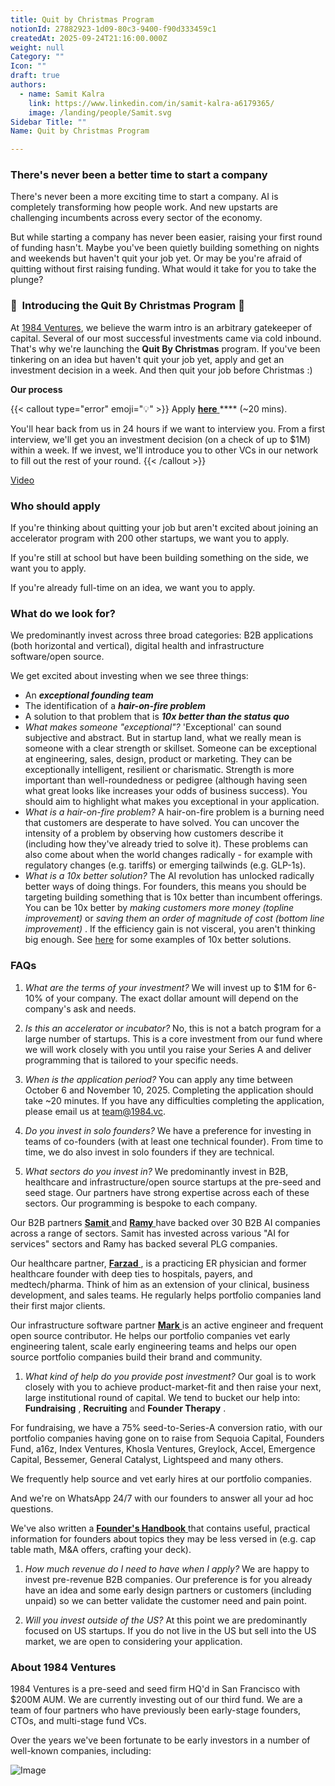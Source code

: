 ```yaml
---
title: Quit by Christmas Program
notionId: 27882923-1d09-80c3-9400-f90d333459c1
createdAt: 2025-09-24T21:16:00.000Z
weight: null
Category: ""
Icon: ""
draft: true
authors:
  - name: Samit Kalra
    link: https://www.linkedin.com/in/samit-kalra-a6179365/
    image: /landing/people/Samit.svg
Sidebar Title: ""
Name: Quit by Christmas Program

---
```




### There's never been a better time to start a company


There's never been a more exciting time to start a company. AI is completely transforming how people work. And new upstarts are challenging incumbents across every sector of the economy.

But while starting a company has never been easier, raising your first round of funding hasn't. Maybe you've been quietly building something on nights and weekends but haven't quit your job yet. Or may be you're afraid of quitting without first raising funding. What would it take for you to take the plunge?

### 🎄  **Introducing the**  **Quit By Christmas**  **Program** 🎄


At [1984 Ventures](/), we believe the warm intro is an arbitrary gatekeeper of capital. Several of our most successful investments came via cold inbound. That's why we're launching the  **Quit By Christmas**  program. If you've been tinkering on an idea but haven't quit your job yet, apply and get an investment decision in a week. And then quit your job before Christmas :) 

 **Our process** 

{{< callout type="error" emoji="💡" >}}
Apply [ **here** ](https://apply.1984.vc/) **** (~20 mins). 

You'll hear back from us in 24 hours if we want to interview you. From a first interview, we'll get you an investment decision (on a check of up to $1M) within a week. If we invest, we'll introduce you to other VCs in our network to fill out the rest of your round. 
{{< /callout >}}


[Video](https://www.loom.com/share/e5030cfed89640988c8f9b947cc1e4d3?sid=6956d63a-e306-42bd-bd22-7d60466938bb)


###  **Who should apply** 


If you're thinking about quitting your job but aren't excited about joining an accelerator program with 200 other startups, we want you to apply.

If you're still at school but have been building something on the side, we want you to apply.

If you're already full-time on an idea, we want you to apply.

###  **What do we look for?** 


We predominantly invest across three broad categories: B2B applications (both horizontal and vertical), digital health and infrastructure software/open source. 

We get excited about investing when we see three things:

- An  ***exceptional founding team*** 
- The identification of a  ***hair-on-fire problem*** 
- A solution to that problem that is  ***10x better than the status quo*** 
-  *What makes someone "exceptional"?* 'Exceptional' can sound subjective and abstract. But in startup land, what we really mean is someone with a clear strength or skillset. Someone can be exceptional at engineering, sales, design, product or marketing. They can be exceptionally intelligent, resilient or charismatic. Strength is more important than well-roundedness or pedigree (although having seen what great looks like increases your odds of business success). You should aim to highlight what makes you exceptional in your application.
-  *What is a hair-on-fire problem?* A hair-on-fire problem is a burning need that customers are desperate to have solved. You can uncover the intensity of a problem by observing how customers describe it (including how they've already tried to solve it). These problems can also come about when the world changes radically - for example with regulatory changes (e.g. tariffs) or emerging tailwinds (e.g. GLP-1s). 
-  *What is a 10x better solution?* The AI revolution has unlocked radically better ways of doing things. For founders, this means you should be targeting building something that is 10x better than incumbent offerings. You can be 10x better by  *making customers more money (topline improvement)*  or  *saving them an order of magnitude of cost (bottom line improvement)* . If the efficiency gain is not visceral, you aren't thinking big enough. See [here](https://samit-kalra.com/blog/how-to-find-a-good-startup-idea) for some examples of 10x better solutions.
###  **FAQs** 


1.  *What are the terms of your investment?* We will invest up to $1M for 6-10% of your company. The exact dollar amount will depend on the company's ask and needs.

1.  *Is this an accelerator or incubator?* No, this is not a batch program for a large number of startups. This is a core investment from our fund where we will work closely with you until you raise your Series A and deliver programming that is tailored to your specific needs.

1.  *When is the application period?* You can apply any time between October 6 and November 10, 2025. Completing the application should take ~20 minutes. If you have any difficulties completing the application, please email us at team@1984.vc. 

1.  *Do you invest in solo founders?* We have a preference for investing in teams of co-founders (with at least one technical founder). From time to time, we do also invest in solo founders if they are technical.

1.  *What sectors do you invest in?* We predominantly invest in B2B, healthcare and infrastructure/open source startups at the pre-seed and seed stage. Our partners have strong expertise across each of these sectors. Our programming is bespoke to each company.

Our B2B partners [ **Samit** ](https://www.linkedin.com/in/samit-kalra-a6179365/) and [ **Ramy** ](https://www.linkedin.com/in/ramyadeeb/) have backed over 30 B2B AI companies across a range of sectors. Samit has invested across various "AI for services" sectors and Ramy has backed several PLG companies.

Our healthcare partner, [ **Farzad** ](https://www.linkedin.com/in/farzadsoleimani/), is a practicing ER physician and former healthcare founder with deep ties to hospitals, payers, and medtech/pharma. Think of him as an extension of your clinical, business development, and sales teams. He regularly helps portfolio companies land their first major clients.

Our infrastructure software partner [ **Mark** ](https://mdp.github.io/) is an active engineer and frequent open source contributor. He helps our portfolio companies vet early engineering talent, scale early engineering teams and helps our open source portfolio companies build their brand and community. 

1.  *What kind of help do you provide post investment?* Our goal is to work closely with you to achieve product-market-fit and then raise your next, large institutional round of capital. We tend to bucket our help into:  **Fundraising** ,  **Recruiting**  and  **Founder Therapy** .

For fundraising, we have a 75% seed-to-Series-A conversion ratio, with our portfolio companies having gone on to raise from Sequoia Capital, Founders Fund, a16z, Index Ventures, Khosla Ventures, Greylock, Accel, Emergence Capital, Bessemer, General Catalyst, Lightspeed and many others.

We frequently help source and vet early hires at our portfolio companies.

And we're on WhatsApp 24/7 with our founders to answer all your ad hoc questions.

We've also written a [ **Founder's Handbook** ](/docs/founders-handbook/) that contains useful, practical information for founders about topics they may be less versed in (e.g. cap table math, M&A offers, crafting your deck).

1.  *How much revenue do I need to have when I apply?* We are happy to invest pre-revenue B2B companies. Our preference is for you already have an idea and some early design partners or customers (including unpaid) so we can better validate the customer need and pain point. 

1.  *Will you invest outside of the US?* At this point we are predominantly focused on US startups. If you do not live in the US but sell into the US market, we are open to considering your application.
###  **About 1984 Ventures** 


1984 Ventures is a pre-seed and seed firm HQ'd in San Francisco with $200M AUM. We are currently investing out of our third fund. We are a team of four partners who have previously been early-stage founders, CTOs, and multi-stage fund VCs.

Over the years we've been fortunate to be early investors in a number of well-known companies, including:

![Image](https://prod-files-secure.s3.us-west-2.amazonaws.com/52e751b5-230f-4649-8c4e-0224e58da4f9/04b4bd06-ed65-4486-b31f-fe52f2f7f7eb/image.png?X-Amz-Algorithm=AWS4-HMAC-SHA256&X-Amz-Content-Sha256=UNSIGNED-PAYLOAD&X-Amz-Credential=ASIAZI2LB4663PH6GKXO%2F20251004%2Fus-west-2%2Fs3%2Faws4_request&X-Amz-Date=20251004T003305Z&X-Amz-Expires=3600&X-Amz-Security-Token=IQoJb3JpZ2luX2VjELn%2F%2F%2F%2F%2F%2F%2F%2F%2F%2FwEaCXVzLXdlc3QtMiJHMEUCIQDULdQjIXbNh%2F1MU7ZJGmH0bCw2VEf3cUedMaFnEajFugIgJRfIIIyxjABcYYfwbly2DXgUnU6BXsXTV2O7jN2zGuQq%2FwMIURAAGgw2Mzc0MjMxODM4MDUiDFN2cC0PwjaTci4m%2ByrcA9GjB1AsNvHmEOay8H3GS5Jc8IcraqD07hbbj35wH3b%2BINi9bH6k9ibEfuYyW%2Fn7d%2B9eGbWRmSrQ9UZ3Lmu%2BFzZCgzZBKdvF%2BVTSc45WC%2B9oy9tKTCYU0SMWv003VgpSOfroglFV8hMq%2BMxqz4lyz5z4th4M%2F0xUQ%2FuEOOVn725U5FeEzP%2FMbEWMJznZbUzgrgnk%2F3EdBED8vvWnjOQUj4MpOCLmxu84906OgRClbaKwoS5HQJu8%2BzXnOmMN9S4Y%2Bil2%2BKtV%2BzydUYIq3dLSTvAUvwsvkSqiVoa8wC12ICrrCEj3Y30y4FxZAMbkln3szvCoUjxeEc%2FpuSGE1jsGpD7OPsA38XgUftI9u5boEJD2JibR7mm4HC3VoIYk5E4H9oXh7EGtzk3gRMGf2CJMBrx1Pmz6n8FWO2TQt3fvDiJE0beJLVlC%2BuYi2nc2kq7ZG4tZndQWSycX2VOZgLgzB1lcpf1AASBYOe49W%2Fwpjg2cvFYWwrGYXwCjNAu6iG7sTJw5BQgjGL19a%2BMUczIK0yiirNvPKwMP%2Fc2cO2DOHmoBAc0eY0%2BHud3B74mMkHEz%2Bqu23Yu1WPsMPeKbmphzkIhANxpqyp0th2ZCtSmJdtvz%2BAyK56W8w%2Bo9rIxdMMDQgccGOqUBYnInCRAg5b2pZ7SW%2FA9F%2FDe2MwKeymmD1wzjINjjviRf16oxgqfgbrXEufZqFfRMubJ3V0RFaDI686YvYvum2mKzLV1k%2Fj7buV%2FqnzSgxyuOHBMOBrqGB0TnCbH6zemjRn%2F%2BLjPjcT2gf7OwJO9NRl%2BSPQ7KNpJt7x05RIOvtw1VYu39bIeFNjIym5tqEIa4qg1osCQkCf8wpTqv19yJ%2F3KXxuS%2B&X-Amz-Signature=dd60c0f78fd262989b4559d56494335270789ccb09df5eb8bfe8ffc63cf64320&X-Amz-SignedHeaders=host&x-amz-checksum-mode=ENABLED&x-id=GetObject)

